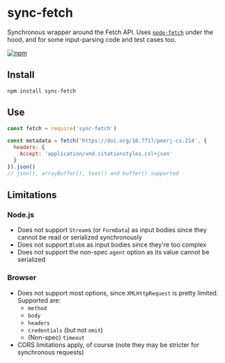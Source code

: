 # sync-fetch
Synchronous wrapper around the Fetch API. Uses [`node-fetch`](https://github.com/bitinn/node-fetch) under the hood, and for some input-parsing code and test cases too.

[![npm](https://img.shields.io/npm/v/sync-fetch?style=flat-square)](https://npmjs.com/package/sync-fetch)

## Install

    npm install sync-fetch

## Use

```js
const fetch = require('sync-fetch')

const metadata = fetch('https://doi.org/10.7717/peerj-cs.214', {
  headers: {
    Accept: 'application/vnd.citationstyles.csl+json'
  }
}).json()
// json(), arrayBuffer(), text() and buffer() supported
```

## Limitations

### Node.js

  - Does not support `Stream`s (or `FormData`) as input bodies since they cannot be read or serialized synchronously
  - Does not support `Blob`s as input bodies since they're too complex
  - Does not support the non-spec `agent` option as its value cannot be serialized

### Browser

  - Does not support most options, since `XMLHttpRequest` is pretty limited. Supported are:
    - `method`
    - `body`
    - `headers`
    - `credentials` (but not `omit`)
    - (Non-spec) `timeout`
  - CORS limitations apply, of course (note they may be stricter for synchronous requests)
